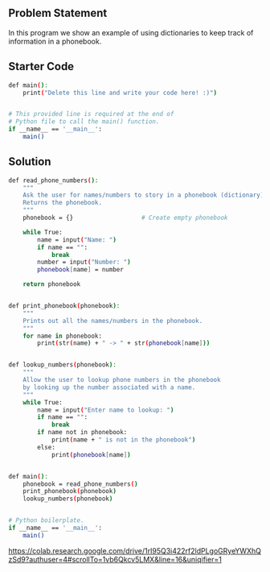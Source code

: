 ## Problem Statement

In this program we show an example of using dictionaries to keep track of information in a phonebook.

## Starter Code

```bash
def main():
    print("Delete this line and write your code here! :)")


# This provided line is required at the end of
# Python file to call the main() function.
if __name__ == '__main__':
    main()
```

## Solution

```bash
def read_phone_numbers():
    """
    Ask the user for names/numbers to story in a phonebook (dictionary).
    Returns the phonebook.
    """
    phonebook = {}                   # Create empty phonebook

    while True:
        name = input("Name: ")
        if name == "":
            break
        number = input("Number: ")
        phonebook[name] = number

    return phonebook


def print_phonebook(phonebook):
    """
    Prints out all the names/numbers in the phonebook.
    """
    for name in phonebook:
        print(str(name) + " -> " + str(phonebook[name]))


def lookup_numbers(phonebook):
    """
    Allow the user to lookup phone numbers in the phonebook
    by looking up the number associated with a name.
    """
    while True:
        name = input("Enter name to lookup: ")
        if name == "":
            break
        if name not in phonebook:
            print(name + " is not in the phonebook")
        else:
            print(phonebook[name])


def main():
    phonebook = read_phone_numbers()
    print_phonebook(phonebook)
    lookup_numbers(phonebook)


# Python boilerplate.
if __name__ == '__main__':
    main()
```
https://colab.research.google.com/drive/1rI95Q3i422rf2ldPLgoGRyeYWXhQzSd9?authuser=4#scrollTo=1vb6Qkcv5LMX&line=16&uniqifier=1
